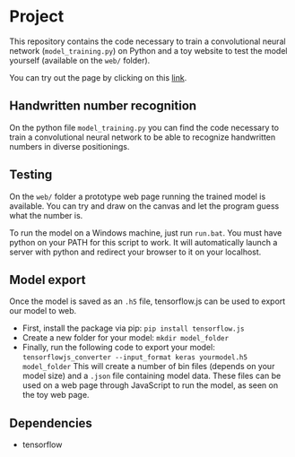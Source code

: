# Project
This repository contains the code necessary to train a convolutional neural network (`model_training.py`) on Python and a toy website to test 
the model yourself (available on the `web/` folder).

You can try out the page by clicking on this [link](https://a-hr.github.io/NN-Number-Recognition/).

## Handwritten number recognition 

On the python file `model_training.py` you can find the code necessary to train a convolutional neural network to be able to 
recognize handwritten numbers in diverse positionings.

## Testing

On the `web/` folder a prototype web page running the trained model is available. You can try and draw on the canvas and let the program 
guess what the number is.

To run the model on a Windows machine, just run `run.bat`. You must have python on your PATH for this script to work. It will automatically 
launch a server with python and redirect your browser to it on your localhost.

## Model export

Once the model is saved as an `.h5` file, tensorflow.js can be used to export our model to web. 
* First, install the package via pip: `pip install tensorflow.js`
* Create a new folder for your model: `mkdir model_folder`
* Finally, run the following code to export your model: `tensorflowjs_converter --input_format keras yourmodel.h5 model_folder`
This will create a number of bin files (depends on your model size) and a `.json` file containing model data. These files can be used
on a web page through JavaScript to run the model, as seen on the toy web page.

## Dependencies
* tensorflow